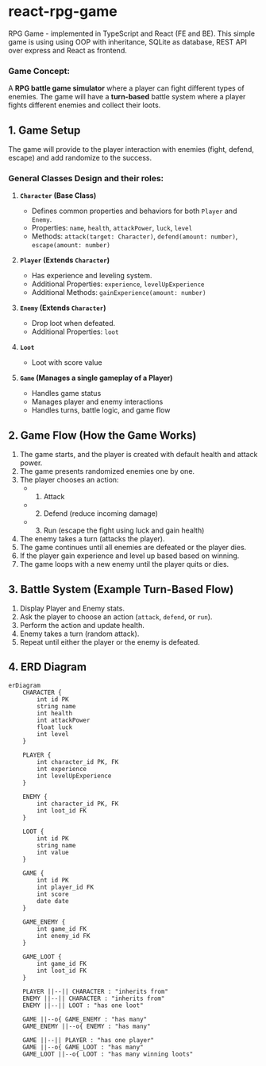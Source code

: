 # react-rpg-game
RPG Game - implemented in TypeScript and React (FE and BE). This simple game is using using OOP with inheritance, SQLite as database, REST API over express and React as frontend.

### **Game Concept:**  
A **RPG battle game simulator** where a player can fight different types of enemies.
The game will have a **turn-based** battle system where a player fights different enemies and collect their loots.

## **1. Game Setup**
The game will provide to the player interaction with enemies (fight, defend, escape) and add randomize to the success.

### **General Classes Design and their roles:**
1. **`Character` (Base Class)**  
   - Defines common properties and behaviors for both `Player` and `Enemy`.
   - Properties: `name`, `health`, `attackPower`, `luck`, `level`
   - Methods: `attack(target: Character)`, `defend(amount: number)`, `escape(amount: number)`

2. **`Player` (Extends `Character`)**  
   - Has experience and leveling system.
   - Additional Properties: `experience`, `levelUpExperience`
   - Additional Methods: `gainExperience(amount: number)`

3. **`Enemy` (Extends `Character`)**  
   - Drop loot when defeated.
   - Additional Properties: `loot`

3. **`Loot`**  
   - Loot with score value

4. **`Game` (Manages a single gameplay of a Player)**  
   - Handles game status
   - Manages player and enemy interactions
   - Handles turns, battle logic, and game flow


## **2. Game Flow (How the Game Works)**
1. The game starts, and the player is created with default health and attack power.
2. The game presents randomized enemies one by one.
3. The player chooses an action:
   - 1. Attack
   - 2. Defend (reduce incoming damage)
   - 3. Run (escape the fight using luck and gain health)
4. The enemy takes a turn (attacks the player).
5. The game continues until all enemies are defeated or the player dies.
6. If the player gain experience and level up based based on winning.
7. The game loops with a new enemy until the player quits or dies.

## **3. Battle System (Example Turn-Based Flow)**
1. Display Player and Enemy stats.
2. Ask the player to choose an action (`attack`, `defend`, or `run`).
3. Perform the action and update health.
4. Enemy takes a turn (random attack).
5. Repeat until either the player or the enemy is defeated.


## **4. ERD Diagram**

```mermaid
erDiagram
    CHARACTER {
        int id PK
        string name
        int health
        int attackPower
        float luck
        int level
    }
    
    PLAYER {
        int character_id PK, FK
        int experience
        int levelUpExperience
    }
    
    ENEMY {
        int character_id PK, FK
        int loot_id FK
    }
    
    LOOT {
        int id PK
        string name
        int value
    }
    
    GAME {
        int id PK
        int player_id FK
        int score
        date date
    }

    GAME_ENEMY {
        int game_id FK
        int enemy_id FK
    }

    GAME_LOOT {
        int game_id FK
        int loot_id FK
    }

    PLAYER ||--|| CHARACTER : "inherits from"
    ENEMY ||--|| CHARACTER : "inherits from"
    ENEMY ||--|| LOOT : "has one loot"

    GAME ||--o{ GAME_ENEMY : "has many"
    GAME_ENEMY ||--o{ ENEMY : "has many"

    GAME ||--|| PLAYER : "has one player"
    GAME ||--o{ GAME_LOOT : "has many"
    GAME_LOOT ||--o{ LOOT : "has many winning loots"
```